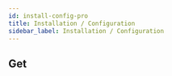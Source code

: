 ```yaml
---
id: install-config-pro
title: Installation / Configuration
sidebar_label: Installation / Configuration
---
```


## Get